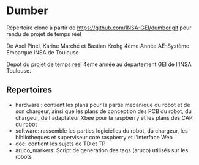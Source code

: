 # Dumber

Répértoire cloné à partir de https://github.com/INSA-GEI/dumber.git pour rendu de projet de temps réel

De Axel Pinel, Karine Marché et Bastian Krohg
4ème Année AE-Système Embarqué INSA de Toulouse

Depot du projet de temps reel 4eme année au departement GEI de l'INSA Toulouse.

## Repertoires
- hardware : contient les plans pour la partie mecanique du robot et de son chargeur, ainsi que les plans de conception des PCB du robot, du chargeur, de l'adaptateur Xbee pour la raspberry  et les plans des CAP du robot
- software: rassemble les parties logicielles du robot, du chargeur, les bibliotheques et superviseur coté raspberry et l'interface Web
- doc: contient les sujets de TD et TP
- aruco_markers: Script de generation des tags (aruco) utilisés sur les robots

